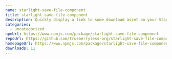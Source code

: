 ```yaml
---
name: starlight-save-file-component
title: starlight-save-file-component
description: Quickly display a link to some download asset on your Starlight site.
categories:
  - uncategorized
npmUrl: https://www.npmjs.com/package/starlight-save-file-component
repoUrl: https://github.com/trueberryless-org/starlight-save-file-component
homepageUrl: https://www.npmjs.com/package/starlight-save-file-component
downloads: 11
---
```

